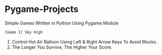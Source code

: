# Pygame-Projects
Simple Games Written in Python Using Pygame Module

```diff
[Game 1] Sky High 
```
1. Control Hot Air Balloon Using Left & Right Arrow Keys To Avoid Blocks.
2. The Longer You Survive, The Higher Your Score.
